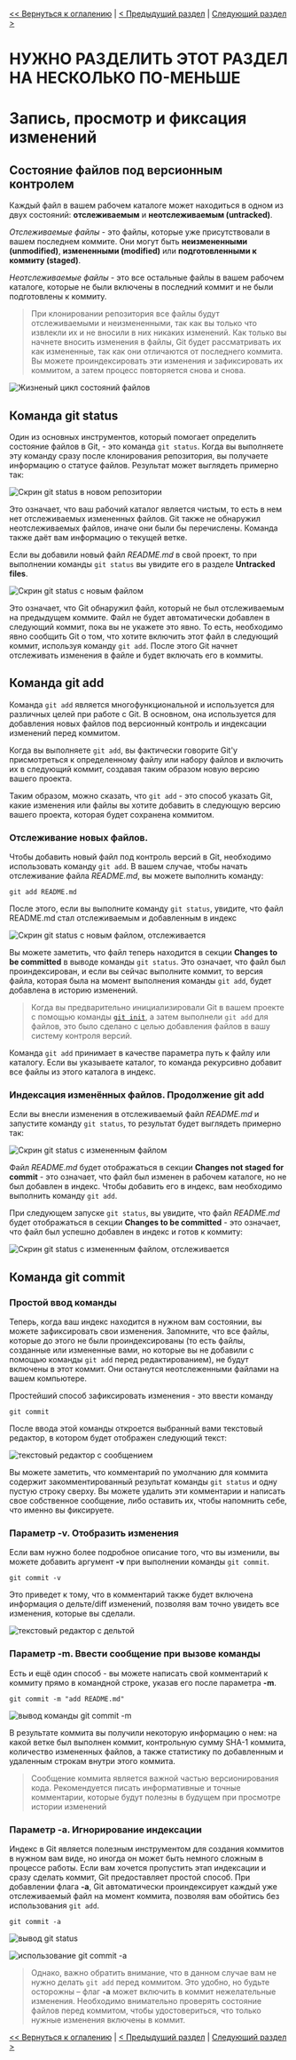 [<< Вернуться к оглалению](README.md) | [< Предыдущий раздел](section03.md) | [Следующий раздел >](sectionXX.md)

# НУЖНО РАЗДЕЛИТЬ ЭТОТ РАЗДЕЛ НА НЕСКОЛЬКО ПО-МЕНЬШЕ

Запись, просмотр и фиксация изменений
=====================================

Состояние файлов под версионным контролем
-----------------------------------------

Каждый файл в вашем рабочем каталоге может находиться в одном из двух состояний: __отслеживаемым__ и __неотслеживаемым (untracked)__.

_Отслеживаемые файлы_ - это файлы, которые уже присутствовали в вашем последнем коммите. Они могут быть __неизмененными (unmodified)__, __измененными (modified)__ или __подготовленными к коммиту (staged)__.

_Неотслеживаемые файлы_ - это все остальные файлы в вашем рабочем каталоге, которые не были включены в последний коммит и не были подготовлены к коммиту. 

>При клонировании репозитория все файлы будут отслеживаемыми и неизмененными, так как вы только что извлекли их и не вносили в них никаких изменений. Как только вы начнете вносить изменения в файлы, Git будет рассматривать их как измененные, так как они отличаются от последнего коммита. Вы можете проиндексировать эти изменения и зафиксировать их коммитом, а затем процесс повторяется снова и снова.

![Жизненый цикл состояний файлов]()

Команда git status
----------------------------------------------

Один из основных инструментов, который помогает определить состояние файлов в Git, - это команда `git status`. Когда вы выполняете эту команду сразу после клонирования репозитория, вы получаете информацию о статусе файлов. Результат может выглядеть примерно так:

![Скрин git status в новом репозитории]()

Это означает, что ваш рабочий каталог является чистым, то есть в нем нет отслеживаемых измененных файлов. Git также не обнаружил неотслеживаемых файлов, иначе они были бы перечислены. Команда также даёт вам информацию о текущей ветке.

Если вы добавили новый файл _README.md_ в свой проект, то при выполнении команды `git status` вы увидите его в разделе __Untracked files__.

![Скрин git status с новым файлом]()

Это означает, что Git обнаружил файл, который не был отслеживаемым на предыдущем коммите. Файл не будет автоматически добавлен в следующий коммит, пока вы не укажете это явно. То есть, необходимо явно сообщить Git о том, что хотите включить этот файл в следующий коммит, используя команду `git add`. После этого Git начнет отслеживать изменения в файле и будет включать его в коммиты.

Команда git add
----------------

Команда `git add` является многофункциональной и используется для различных целей при работе с Git. В основном, она используется для добавления новых файлов под версионный контроль и индексации изменений перед коммитом.

Когда вы выполняете `git add`, вы фактически говорите Git'у присмотреться к определенному файлу или набору файлов и включить их в следующий коммит, создавая таким образом новую версию вашего проекта.

Таким образом, можно сказать, что `git add` - это способ указать Git, какие изменения или файлы вы хотите добавить в следующую версию вашего проекта, которая будет сохранена коммитом.

### Отслеживание новых файлов.

Чтобы добавить новый файл под контроль версий в Git, необходимо использовать команду `git add`. В вашем случае, чтобы начать отслеживание файла _README.md_, вы можете выполнить команду:

    git add README.md

После этого, если вы выполните команду `git status`, увидите, что файл README.md стал отслеживаемым и добавленным в индекс

![Скрин git status с новым файлом, отслеживается]()

Вы можете заметить, что файл теперь находится в секции __Changes to be committed__ в выводе команды `git status`. Это означает, что файл был проиндексирован, и если вы сейчас выполните коммит, то версия файла, которая была на момент выполнения команды `git add`, будет добавлена в историю изменений.

> Когда вы предварительно инициализировали Git в вашем проекте с помощью команды [`git init`](section03.md), а затем выполнели `git add` для файлов, это было сделано с целью добавления файлов в вашу систему контроля версий.

Команда `git add` принимает в качестве параметра путь к файлу или каталогу. Если вы указываете каталог, то команда рекурсивно добавит все файлы из этого каталога в индекс.

### Индексация изменённых файлов. Продолжение git add

Если вы внесли изменения в отслеживаемый файл _README.md_ и запустите команду `git status`, то результат будет выглядеть примерно так:

![Скрин git status с измененным файлом]()

Файл _README.md_ будет отображаться в секции __Changes not staged for commit__ - это означает, что файл был изменен в рабочем каталоге, но не был добавлен в индекс. 
Чтобы добавить его в индекс, вам необходимо выполнить команду `git add`.

При следующем запуске `git status`, вы увидите, что файл _README.md_ будет отображаться в секции __Changes to be committed__ - это означает, что файл был успешно добавлен в индекс и готов к коммиту:

![Скрин git status с измененным файлом, отслеживается]()

Команда git commit
------------------

### Простой ввод команды

Теперь, когда ваш индекс находится в нужном вам состоянии, вы можете зафиксировать свои изменения. Запомните, что все файлы, которые до этого не были проиндексированы (то есть файлы, созданные или измененные вами, но которые вы не добавили с помощью команды `git add` перед редактированием), не будут включены в этот коммит. Они останутся неотслеженными файлами на вашем компьютере.

Простейший способ зафиксировать изменения - это ввести команду 

    git commit

После ввода этой команды откроется выбранный вами текстовый редактор, в котором будет отображен следующий текст:

![текстовый редактор с сообщением]()

Вы можете заметить, что комментарий по умолчанию для коммита содержит закомментированный результат команды `git status` и одну пустую строку сверху. Вы можете удалить эти комментарии и написать свое собственное сообщение, либо оставить их, чтобы напомнить себе, что именно вы фиксируете.

### Параметр -v. Отобразить изменения

Если вам нужно более подробное описание того, что вы изменили, вы можете добавить аргумент __-v__ при выполнении команды `git commit`. 

    git commit -v

Это приведет к тому, что в комментарий также будет включена информация о дельте/diff изменений, позволяя вам точно увидеть все изменения, которые вы сделали. 

![текстовый редактор с дельтой]()


### Параметр -m. Ввести сообщение при вызове команды

Есть и ещё один способ - вы можете написать свой комментарий к коммиту прямо в командной строке, указав его после параметра __-m__.

    git commit -m "add README.md"

![вывод команды git commit -m]()

В результате коммита вы получили некоторую информацию о нем: на какой ветке был выполнен коммит, контрольную сумму SHA-1 коммита, количество измененных файлов, а также статистику по добавленным и удаленным строкам внутри этого коммита.

> Cообщение коммита является важной частью версионирования кода. Рекомендуется писать информативные и точные комментарии, которые будут полезны в будущем при просмотре истории изменений

### Параметр -a. Игнорирование индексации

Индекс в Git является полезным инструментом для создания коммитов в нужном вам виде, но иногда он может быть немного сложным в процессе работы. Если вам хочется пропустить этап индексации и сразу сделать коммит, Git предоставляет простой способ. При добавлении флага __-a__, Git автоматически проиндексирует каждый уже отслеживаемый файл на момент коммита, позволяя вам обойтись без использования `git add`.

    git commit -a

![вывод git status]()

![использование git commit -a]()

> Однако, важно обратить внимание, что в данном случае вам не нужно делать `git add` перед коммитом. Это удобно, но будьте осторожны – флаг __-a__ может включить в коммит нежелательные изменения. Необходимо внимательно проверять состояние файлов перед коммитом, чтобы удостовериться, что только нужные изменения включены в коммит.

[<< Вернуться к оглалению](README.md) | [< Предыдущий раздел](section03.md) | [Следующий раздел >](sectionXX.md)